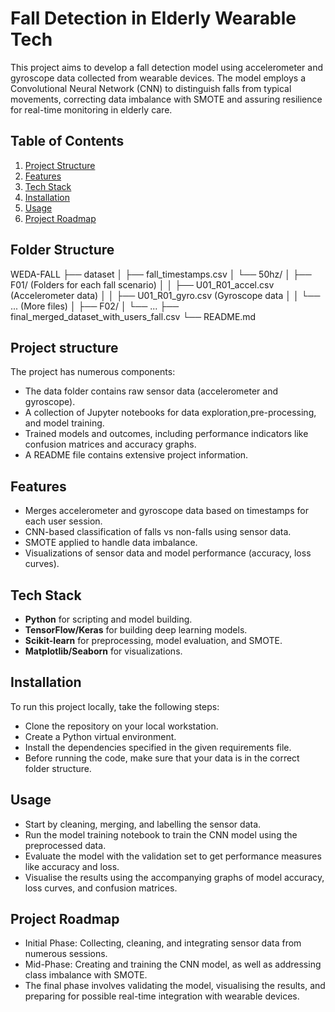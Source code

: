 
# Fall Detection in Elderly Wearable Tech

This project aims to develop a fall detection model using accelerometer and gyroscope data collected from wearable devices. The model employs a Convolutional Neural Network (CNN) to distinguish falls from typical movements, correcting data imbalance with SMOTE and assuring resilience for real-time monitoring in elderly care. 

## Table of Contents
1. [Project Structure](#project-structure)
2. [Features](#features)
3. [Tech Stack](#tech-stack)
4. [Installation](#installation)
5. [Usage](#usage)
6. [Project Roadmap](#project-roadmap)

## Folder Structure

WEDA-FALL
├── dataset
│   ├── fall_timestamps.csv
│   └── 50hz/
│       ├── F01/ (Folders for each fall scenario)
│       │   ├── U01_R01_accel.csv (Accelerometer data)
│       │   ├── U01_R01_gyro.csv (Gyroscope data
│       │   └── ... (More files)
│       ├── F02/
│       └── ...
├── final_merged_dataset_with_users_fall.csv
└── README.md

## Project structure

The project has numerous components:

* The data folder contains raw sensor data (accelerometer and gyroscope).
* A collection of Jupyter notebooks for data exploration,pre-processing, and model training.
* Trained models and outcomes, including performance indicators like confusion matrices and accuracy graphs.
* A README file contains extensive project information.

## Features
- Merges accelerometer and gyroscope data based on timestamps for each user session.
- CNN-based classification of falls vs non-falls using sensor data.
- SMOTE applied to handle data imbalance.
- Visualizations of sensor data and model performance (accuracy, loss curves).

## Tech Stack
- **Python** for scripting and model building.
- **TensorFlow/Keras** for building deep learning models.
- **Scikit-learn** for preprocessing, model evaluation, and SMOTE.
- **Matplotlib/Seaborn** for visualizations.

## Installation
To run this project locally, take the following steps:

* Clone the repository on your local workstation.
* Create a Python virtual environment.
* Install the dependencies specified in the given requirements file.
* Before running the code, make sure that your data is in the correct folder structure.

## Usage

* Start by cleaning, merging, and labelling the sensor data.
* Run the model training notebook to train the CNN model using the preprocessed data.
* Evaluate the model with the validation set to get performance measures like accuracy and loss.
* Visualise the results using the accompanying graphs of model accuracy, loss curves, and confusion matrices.

## Project Roadmap

* Initial Phase: Collecting, cleaning, and integrating sensor data from numerous sessions.
* Mid-Phase: Creating and training the CNN model, as well as addressing class imbalance with SMOTE.
* The final phase involves validating the model, visualising the results, and preparing for possible real-time integration with wearable devices.



